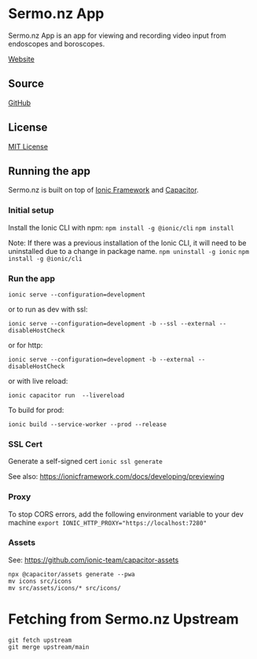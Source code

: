 # Sermo.nz App
Sermo.nz App is an app for viewing and recording video input from endoscopes and boroscopes.

[Website](https://sermo.nz)

## Source
[GitHub](https://github.com/below43/sermonz-app)

## License
[MIT License](/LICENSE)

## Running the app
Sermo.nz is built on top of [Ionic Framework](https://ionicframework.com/) and [Capacitor](https://capacitorjs.com/).

### Initial setup
Install the Ionic CLI with npm:
`npm install -g @ionic/cli`
`npm install`

Note: If there was a previous installation of the Ionic CLI, it will need to be uninstalled due to a change in package name.
`npm uninstall -g ionic`
`npm install -g @ionic/cli`

### Run the app
```
ionic serve --configuration=development
```

or to run as dev with ssl:
```
ionic serve --configuration=development -b --ssl --external --disableHostCheck
```

or for http:
```
ionic serve --configuration=development -b --external --disableHostCheck
```

or with live reload:
```
ionic capacitor run  --livereload
```

To build for prod:
```
ionic build --service-worker --prod --release
```

### SSL Cert

Generate a self-signed cert 
`ionic ssl generate`

See also: https://ionicframework.com/docs/developing/previewing

### Proxy
To stop CORS errors, add the following environment variable to your dev machine
`export IONIC_HTTP_PROXY="https://localhost:7280"`


### Assets
See: https://github.com/ionic-team/capacitor-assets

```
npx @capacitor/assets generate --pwa
mv icons src/icons
mv src/assets/icons/* src/icons/ 
```


# Fetching from Sermo.nz Upstream
```
git fetch upstream
git merge upstream/main
```